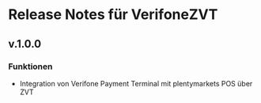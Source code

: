 # Release Notes für VerifoneZVT

## v.1.0.0

### Funktionen

- Integration von Verifone Payment Terminal mit plentymarkets POS über ZVT
